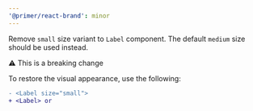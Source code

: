 ```yaml
---
'@primer/react-brand': minor
---
```


Remove `small` size variant to `Label` component. The default `medium` size should be used instead.

⚠️ This is a breaking change

To restore the visual appearance, use the following:

```diff
- <Label size="small">
+ <Label> or
```

